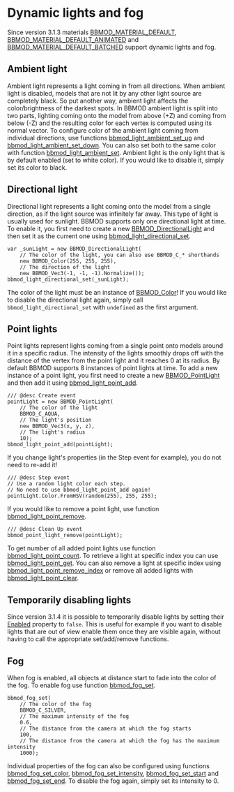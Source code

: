 # Dynamic lights and fog
Since version 3.1.3 materials [BBMOD_MATERIAL_DEFAULT](./BBMOD_MATERIAL_DEFAULT.html),
[BBMOD_MATERIAL_DEFAULT_ANIMATED](./BBMOD_MATERIAL_DEFAULT_ANIMATED.html) and
[BBMOD_MATERIAL_DEFAULT_BATCHED](./BBMOD_MATERIAL_DEFAULT_BATCHED.html) support
dynamic lights and fog.

## Ambient light
Ambient light represents a light coming in from all directions. When ambient
light is disabled, models that are not lit by any other light source are
completely black. So put another way, ambient light affects the color/brightness
of the darkest spots. In BBMOD ambient light is split into two parts, lighting
coming onto the model from above (+Z) and coming from below (-Z) and the
resulting color for each vertex is computed using its normal vector. To configure
color of the ambient light coming from individual directions, use functions
[bbmod_light_ambient_set_up](./bbmod_light_ambient_set_up.html) and
[bbmod_light_ambient_set_down](./bbmod_light_ambient_set_down.html). You can also
set both to the same color with function [bbmod_light_ambient_set](./bbmod_light_ambient_set.html).
Ambient light is the only light that is by default enabled (set to white color).
If you would like to disable it, simply set its color to black.

## Directional light
Directional light represents a light coming onto the model from a single
direction, as if the light source was infinitely far away. This type of light is
usually used for sunlight. BBMOD supports only one directional light at time. To
enable it, you first need to create a new [BBMOD_DirectionalLight](./BBMOD_DirectionalLight.html)
and then set it as the current one using [bbmod_light_directional_set](./bbmod_light_directional_set.html).

```gml
var _sunLight = new BBMOD_DirectionalLight(
    // The color of the light, you can also use BBMOD_C_* shorthands
    new BBMOD_Color(255, 255, 255),
    // The direction of the light
    new BBMOD_Vec3(-1, -1, -1).Normalize());
bbmod_light_directional_set(_sunLight);
```

The color of the light must be an instance of [BBMOD_Color](./BBMOD_Color.html)!
If you would like to disable the directional light again, simply call
`bbmod_light_directional_set` with `undefined` as the first argument.

## Point lights
Point lights represent lights coming from a single point onto models around it in
a specific radius. The intensity of the lights smoothly drops off with the distance
of the vertex from the point light and it reaches 0 at its radius. By default BBMOD
supports 8 instances of point lights at time. To add a new instance of a point light,
you first need to create a new [BBMOD_PointLight](./BBMOD_PointLight.html) and then
add it using [bbmod_light_point_add](./bbmod_light_point_add.html).

```gml
/// @desc Create event
pointLight = new BBMOD_PointLight(
    // The color of the light
    BBMOD_C_AQUA,
    // The light's position
    new BBMOD_Vec3(x, y, z),
    // The light's radius
    10);
bbmod_light_point_add(pointLight);
```

If you change light's properties (in the Step event for example), you do not need
to re-add it!

```gml
/// @desc Step event
// Use a random light color each step.
// No need to use bbmod_light_point_add again!
pointLight.Color.FromHSV(random(255), 255, 255);
```

If you would like to remove a point light, use function
[bbmod_light_point_remove](./bbmod_light_point_remove.html).

```gml
/// @desc Clean Up event
bbmod_point_light_remove(pointLight);
```

To get number of all added point lights use function
[bbmod_light_point_count](./bbmod_light_point_count.html). To retrieve a light
at specific index you can use [bbmod_light_point_get](./bbmod_light_point_get.html).
You can also remove a light at specific index using
[bbmod_light_point_remove_index](./bbmod_light_point_remove_index.html) or
remove all added lights with [bbmod_light_point_clear](./bbmod_light_point_clear.html).

## Temporarily disabling lights
Since version 3.1.4 it is possible to temporarily disable lights by setting
their [Enabled](./BBMOD_Light.Enabled.html) property to `false`. This is useful
for example if you want to disable lights that are out of view enable them once
they are visible again, without having to call the appropriate set/add/remove
functions.

## Fog
When fog is enabled, all objects at distance start to fade into the color of the
fog. To enable fog use function [bbmod_fog_set](./bbmod_fog_set.html).

```gml
bbmod_fog_set(
    // The color of the fog
    BBMOD_C_SILVER,
    // The maximum intensity of the fog
    0.6,
    // The distance from the camera at which the fog starts
    100,
    // The distance from the camera at which the fog has the maximum intensity
    1000);
```

Individual properties of the fog can also be configured using functions
[bbmod_fog_set_color](./bbmod_fog_set_color.html),
[bbmod_fog_set_intensity](./bbmod_fog_set_intensity.html),
[bbmod_fog_set_start](./bbmod_fog_set_start.html) and
[bbmod_fog_set_end](./bbmod_fog_set_end.html). To disable the fog again, simply
set its intensity to 0.
